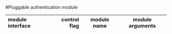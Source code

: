 #Pluggable authentication module

| module interface | control flag | module name | module arguments |
|:---|---:|:---:|:---:|
